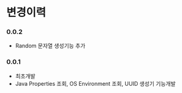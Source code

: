 # 변경이력

### 0.0.2
* Random 문자열 생성기능 추가

### 0.0.1
* 최초개발
* Java Properties 조회, OS Environment 조회, UUID 생성기 기능개발